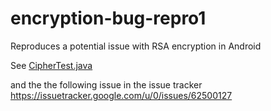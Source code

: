 # encryption-bug-repro1
Reproduces a potential issue with RSA encryption in Android

See [CipherTest.java](https://github.com/drawers/encryption-bug-repro1/blob/master/app/src/androidTest/java/com/gyaltsab/bugreproduce/CipherTest.java)

and the the following issue in the issue tracker
https://issuetracker.google.com/u/0/issues/62500127
